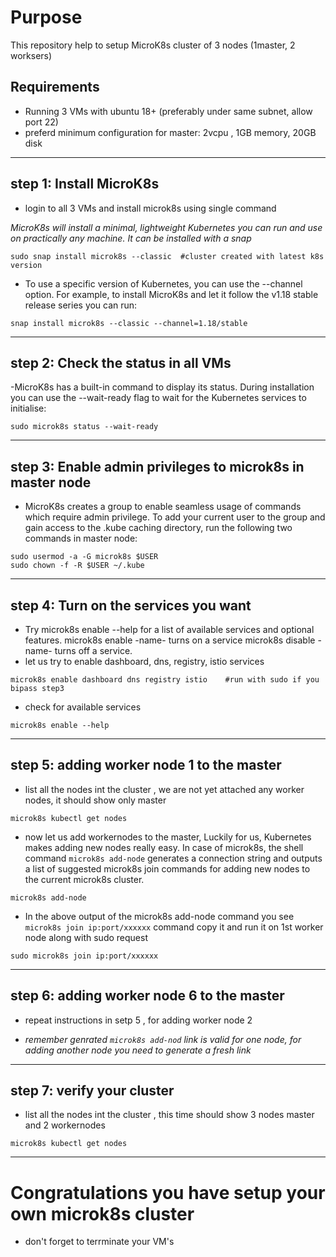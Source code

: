 # Purpose
This repository help to setup MicroK8s cluster of 3 nodes (1master, 2 worksers)  

## Requirements
- Running 3 VMs with ubuntu 18+ (preferably under same subnet, allow port 22)
- preferd minimum configuration for master: 2vcpu , 1GB memory, 20GB disk
---

## step 1: Install MicroK8s 
- login to all 3 VMs and install microk8s using single command

*MicroK8s will install a minimal, lightweight Kubernetes you can run and use on practically any machine. It can be installed with a snap* 
```
sudo snap install microk8s --classic  #cluster created with latest k8s version

```

- To use a specific version of Kubernetes, you can use the --channel option. For example, to install MicroK8s and let it follow the v1.18 stable release series you can run:


```
snap install microk8s --classic --channel=1.18/stable

```
---
## step 2: Check the status in all VMs
-MicroK8s has a built-in command to display its status. During installation you can use the --wait-ready flag to wait for the Kubernetes services to initialise:
```
sudo microk8s status --wait-ready
```
---
## step 3: Enable admin privileges to microk8s in master node
- MicroK8s creates a group to enable seamless usage of commands which require admin privilege. To add your current user to the group and gain access to the .kube caching directory, run the following two commands in master node:

```
sudo usermod -a -G microk8s $USER
sudo chown -f -R $USER ~/.kube
```
---
## step 4: Turn on the services you want
- Try microk8s enable --help for a list of available services and optional features. 
    microk8s enable -name- turns on a service
    microk8s disable -name- turns off a service.
- let us try to enable dashboard, dns, registry, istio services

```
microk8s enable dashboard dns registry istio    #run with sudo if you bipass step3
```
- check for available services
```
microk8s enable --help    
```
---
## step 5: adding worker node 1 to the master
- list all the nodes int the cluster , we are not yet attached any worker nodes, it should show only master
```
microk8s kubectl get nodes
```
- now let us add workernodes to the master, Luckily for us, Kubernetes makes adding new nodes really easy. In case of microk8s, the shell command `microk8s add-node` generates a connection string and outputs a list of suggested microk8s join commands for adding new nodes to the current microk8s cluster. 
```
microk8s add-node
```
- In the above output of the microk8s add-node command you see `microk8s join ip:port/xxxxxx` command copy it and run it on 1st worker node along with sudo request

```
sudo microk8s join ip:port/xxxxxx
```
---
## step 6: adding worker node 6 to the master

- repeat instructions in setp 5 , for adding worker node 2

- *remember genrated `microk8s add-nod` link is valid for one node, for adding another node you need to generate a fresh link*

---
## step 7: verify your cluster
- list all the nodes int the cluster , this time should show 3 nodes master and 2 workernodes
```
microk8s kubectl get nodes
```









---
# Congratulations  you have setup your own microk8s cluster

- don't forget to terrminate your VM's 

